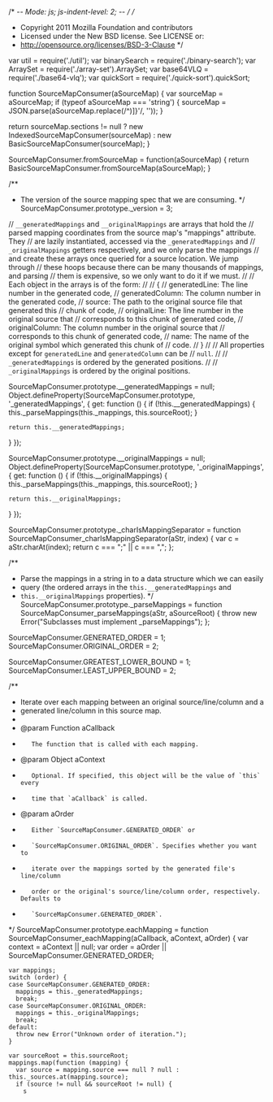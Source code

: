 /* -*- Mode: js; js-indent-level: 2; -*- */
/*
 * Copyright 2011 Mozilla Foundation and contributors
 * Licensed under the New BSD license. See LICENSE or:
 * http://opensource.org/licenses/BSD-3-Clause
 */

var util = require('./util');
var binarySearch = require('./binary-search');
var ArraySet = require('./array-set').ArraySet;
var base64VLQ = require('./base64-vlq');
var quickSort = require('./quick-sort').quickSort;

function SourceMapConsumer(aSourceMap) {
  var sourceMap = aSourceMap;
  if (typeof aSourceMap === 'string') {
    sourceMap = JSON.parse(aSourceMap.replace(/^\)\]\}'/, ''));
  }

  return sourceMap.sections != null
    ? new IndexedSourceMapConsumer(sourceMap)
    : new BasicSourceMapConsumer(sourceMap);
}

SourceMapConsumer.fromSourceMap = function(aSourceMap) {
  return BasicSourceMapConsumer.fromSourceMap(aSourceMap);
}

/**
 * The version of the source mapping spec that we are consuming.
 */
SourceMapConsumer.prototype._version = 3;

// `__generatedMappings` and `__originalMappings` are arrays that hold the
// parsed mapping coordinates from the source map's "mappings" attribute. They
// are lazily instantiated, accessed via the `_generatedMappings` and
// `_originalMappings` getters respectively, and we only parse the mappings
// and create these arrays once queried for a source location. We jump through
// these hoops because there can be many thousands of mappings, and parsing
// them is expensive, so we only want to do it if we must.
//
// Each object in the arrays is of the form:
//
//     {
//       generatedLine: The line number in the generated code,
//       generatedColumn: The column number in the generated code,
//       source: The path to the original source file that generated this
//               chunk of code,
//       originalLine: The line number in the original source that
//                     corresponds to this chunk of generated code,
//       originalColumn: The column number in the original source that
//                       corresponds to this chunk of generated code,
//       name: The name of the original symbol which generated this chunk of
//             code.
//     }
//
// All properties except for `generatedLine` and `generatedColumn` can be
// `null`.
//
// `_generatedMappings` is ordered by the generated positions.
//
// `_originalMappings` is ordered by the original positions.

SourceMapConsumer.prototype.__generatedMappings = null;
Object.defineProperty(SourceMapConsumer.prototype, '_generatedMappings', {
  get: function () {
    if (!this.__generatedMappings) {
      this._parseMappings(this._mappings, this.sourceRoot);
    }

    return this.__generatedMappings;
  }
});

SourceMapConsumer.prototype.__originalMappings = null;
Object.defineProperty(SourceMapConsumer.prototype, '_originalMappings', {
  get: function () {
    if (!this.__originalMappings) {
      this._parseMappings(this._mappings, this.sourceRoot);
    }

    return this.__originalMappings;
  }
});

SourceMapConsumer.prototype._charIsMappingSeparator =
  function SourceMapConsumer_charIsMappingSeparator(aStr, index) {
    var c = aStr.charAt(index);
    return c === ";" || c === ",";
  };

/**
 * Parse the mappings in a string in to a data structure which we can easily
 * query (the ordered arrays in the `this.__generatedMappings` and
 * `this.__originalMappings` properties).
 */
SourceMapConsumer.prototype._parseMappings =
  function SourceMapConsumer_parseMappings(aStr, aSourceRoot) {
    throw new Error("Subclasses must implement _parseMappings");
  };

SourceMapConsumer.GENERATED_ORDER = 1;
SourceMapConsumer.ORIGINAL_ORDER = 2;

SourceMapConsumer.GREATEST_LOWER_BOUND = 1;
SourceMapConsumer.LEAST_UPPER_BOUND = 2;

/**
 * Iterate over each mapping between an original source/line/column and a
 * generated line/column in this source map.
 *
 * @param Function aCallback
 *        The function that is called with each mapping.
 * @param Object aContext
 *        Optional. If specified, this object will be the value of `this` every
 *        time that `aCallback` is called.
 * @param aOrder
 *        Either `SourceMapConsumer.GENERATED_ORDER` or
 *        `SourceMapConsumer.ORIGINAL_ORDER`. Specifies whether you want to
 *        iterate over the mappings sorted by the generated file's line/column
 *        order or the original's source/line/column order, respectively. Defaults to
 *        `SourceMapConsumer.GENERATED_ORDER`.
 */
SourceMapConsumer.prototype.eachMapping =
  function SourceMapConsumer_eachMapping(aCallback, aContext, aOrder) {
    var context = aContext || null;
    var order = aOrder || SourceMapConsumer.GENERATED_ORDER;

    var mappings;
    switch (order) {
    case SourceMapConsumer.GENERATED_ORDER:
      mappings = this._generatedMappings;
      break;
    case SourceMapConsumer.ORIGINAL_ORDER:
      mappings = this._originalMappings;
      break;
    default:
      throw new Error("Unknown order of iteration.");
    }

    var sourceRoot = this.sourceRoot;
    mappings.map(function (mapping) {
      var source = mapping.source === null ? null : this._sources.at(mapping.source);
      if (source != null && sourceRoot != null) {
        s